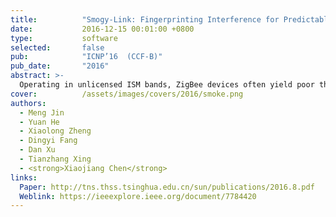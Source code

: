 ```yaml
---
title:          "Smogy-Link: Fingerprinting Interference for Predictable Wireless Concurrency"
date:           2016-12-15 00:01:00 +0800
type:           software
selected:       false
pub:            "ICNP’16  (CCF-B)"
pub_date:       "2016"
abstract: >-
  Operating in unlicensed ISM bands, ZigBee devices often yield poor throughput and packet reception ratio due to the interference from ever increasing wireless devices in 2.4 GHz band. Although there have been many efforts made for interference avoidance, they come at the cost of miscellaneous overhead, which oppositely hurts channel utilization. Our empirical results show that, a specific interference is likely to have different influence on different outbound links of a ZigBee sender, which indicates the chance of concurrent transmissions. Based on this insight, we propose Smoggy-Link, a practical protocol to exploit the potential concurrency for adaptive ZigBee transmissions under harsh interference. Smoggy-Link maintains an accurate link model to describe and trace the relationship between interference and link quality of the sender's outbound links. With such a link model, Smoggy-Link can obtain fine-grained spatiotemporal link information through a low-cost interference identification method. The link information is further utilized for adaptive link selection and intelligent transmission schedule. We implement and evaluate a prototype of our approach with TinyOS and TelosB motes. The evaluation results show that Smoggy-Link has consistent improvements in both throughput and packet reception ratio under interference from various interferer.
cover:          /assets/images/covers/2016/smoke.png
authors:
  - Meng Jin
  - Yuan He
  - Xiaolong Zheng
  - Dingyi Fang
  - Dan Xu
  - Tianzhang Xing
  - <strong>Xiaojiang Chen</strong>
links:
  Paper: http://tns.thss.tsinghua.edu.cn/sun/publications/2016.8.pdf
  Weblink: https://ieeexplore.ieee.org/document/7784420
---
```

